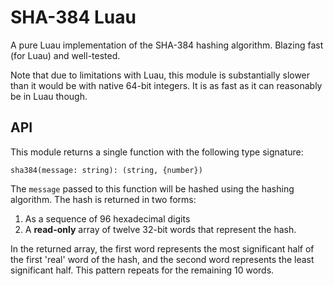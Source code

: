 # SHA-384 Luau

A pure Luau implementation of the SHA-384 hashing algorithm. Blazing fast (for Luau) and well-tested.

Note that due to limitations with Luau, this module is substantially slower than it would be with native 64-bit integers. It is as fast as it can reasonably be in Luau though.

## API

This module returns a single function with the following type signature:

```
sha384(message: string): (string, {number})
```

The `message` passed to this function will be hashed using the hashing algorithm. The hash is returned in two forms:

1. As a sequence of 96 hexadecimal digits
2. A **read-only** array of twelve 32-bit words that represent the hash.

In the returned array, the first word represents the most significant half of the first 'real' word of the hash, and the second word represents the least significant half. This pattern repeats for the remaining 10 words.